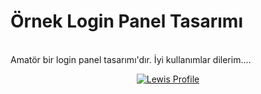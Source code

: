# Örnek Login Panel Tasarımı
<br>
Amatör bir login panel tasarımı'dır. İyi kullanımlar dilerim....

<p align="center">
  <a href="https://discord.bio/p/lewisjs"><img src="https://img.shields.io/badge/Lewis-7289DA?style=for-the-badge&logo=discord&logoColor=white" alt="Lewis Profile"></a> 
</p>

